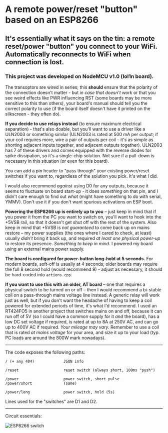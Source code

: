 # A remote power/reset "button" based on an ESP8266
## It's essentially what it says on the tin: a remote reset/power "button" you connect to your WiFi. Automatically reconnects to WiFi when connection is lost.
### This project was developed on NodeMCU v1.0 (lol1n board).

The transoptors are wired in series; this **should** ensure that the polarity of the connection doesn't matter - but *in case that doesn't work* or that you see weird effects like PWR influencing RST (some boards may be more sensitive to this than others), your board's manual should tell you the correct polarity to use (if the board itself doesn't have it printed on the silkscreen - they often do).

**If you decide to use relays instead** (to ensure maximum electrical separation) - that's also doable, but you'll want to use a driver like a ULN2003 or something similar (ULN2003 is rated at 500 mA per output; if your coil requires more, wire a pair of outputs per coil – it's as simple as shorting adjacent inputs together, and adjacent outputs together). ULN2003 has 7 of these drivers and comes equipped with the reverse diodes for spike dissipation, so it's a single-chip solution. Not sure if a pull-down is necessary in this situation (or even for this board).

You can add a pin header to "pass through" your existing power/reset switches if you want to, regardless of the solution you pick. It's what I did.

I would also recommend *against* using D0 for any outputs, because it seems to fluctuate on board start-up - it does *something* on that pin, and I didn't care enough to find out *what* (might have something to do with serial, YMMV). Don't use it if you don't want spurious activations on ESP boot.

**Powering the ESP8266 up is entirely up to you** – just keep in mind that if you power it from the PC you want to switch on, you'll want to hook into the +5VSB rail, so that it doesn't get shut off with the rest of the system. Also keep in mind that +5VSB is _not guaranteed_ to come back up on mains restore – my power supplies (the ones where I cared to check, at least) usually _didn't_ bring it back up, and required _at least one physical power-up_ to restore its presence. _Something to keep in mind._ I powered my board using an external mains power supply.

**The board is configured for power-button long-hold at 5 seconds.** For modern boards, soft-off is usually at 4 seconds; older boards may require the full 8 second hold (would recommend 9) - adjust as necessary, it should be hard-coded into `actions.cpp`.

**If you want to use this with an older, AT board** – one that requires a physical switch to be turned on or off – then I would recommend a bi-stable coil on a pass-through mains voltage line instead. A generic relay will work just as well, but if you don't want the headache of having to keep a coil powered for extended periods of time, it's what I'd recommend. I used an RT424FO5 in another project that switches mains on and off, because it can run off of 5V (so I could have a common supply for it _and_ the board), has a low DC set voltage if required, is rated at up to 8A at 250V AC, and can go up to 400V AC if required. _Your mileage may vary._ Remember to use a coil that is rated _at mains voltage_ for your area, and size it up to your load (typ. PC loads are around the 800W mark nowadays).

---
The code exposes the following paths:

    / (+ any 404)             JSON info
    
    /reset                    reset switch (always short, 100ms "push")
    
    /power                    power switch, short pulse
    /power/short              (same)
    
    /power/long               power switch, hold (5s)

Lines used for the "switches" are D1 and D2.

---
Circuit essentials:

![ESP8266 switch](https://github.com/Kadigan/esp8266-remote-power-reset-switch/assets/16637976/61f10ace-5ef8-449d-afa2-13582a699e72)
